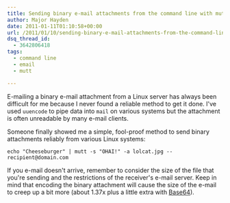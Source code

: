 ```yaml
---
title: Sending binary e-mail attachments from the command line with mutt
author: Major Hayden
date: 2011-01-11T01:10:58+00:00
url: /2011/01/10/sending-binary-e-mail-attachments-from-the-command-line-with-mutt/
dsq_thread_id:
  - 3642806418
tags:
  - command line
  - email
  - mutt

---
```

E-mailing a binary e-mail attachment from a Linux server has always been difficult for me because I never found a reliable method to get it done. I've used `uuencode` to pipe data into `mail` on various systems but the attachment is often unreadable by many e-mail clients.

Someone finally showed me a simple, fool-proof method to send binary attachments reliably from various Linux systems:

```
echo "Cheeseburger" | mutt -s "OHAI!" -a lolcat.jpg -- recipient@domain.com
```

If you e-mail doesn't arrive, remember to consider the size of the file that you're sending and the restrictions of the receiver's e-mail server. Keep in mind that encoding the binary attachment will cause the size of the e-mail to creep up a bit more (about 1.37x plus a little extra with [Base64][1]).

 [1]: http://en.wikipedia.org/wiki/Base64#MIME
